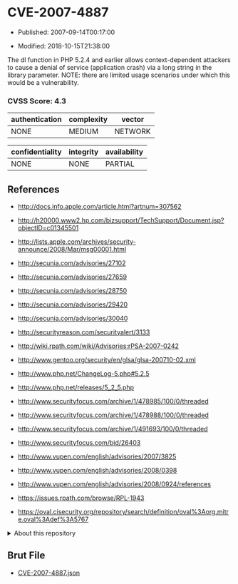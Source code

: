 # CVE-2007-4887

- Published: 2007-09-14T00:17:00

- Modified: 2018-10-15T21:38:00

The dl function in PHP 5.2.4 and earlier allows context-dependent attackers to cause a denial of service (application crash) via a long string in the library parameter.  NOTE: there are limited usage scenarios under which this would be a vulnerability.

### CVSS Score: **4.3**

| authentication | complexity | vector |
| --- | --- | --- |
| NONE | MEDIUM | NETWORK |

| confidentiality | integrity | availability |
| --- | --- | --- |
| NONE | NONE | PARTIAL |

## References

* http://docs.info.apple.com/article.html?artnum=307562

* http://h20000.www2.hp.com/bizsupport/TechSupport/Document.jsp?objectID=c01345501

* http://lists.apple.com/archives/security-announce/2008/Mar/msg00001.html

* http://secunia.com/advisories/27102

* http://secunia.com/advisories/27659

* http://secunia.com/advisories/28750

* http://secunia.com/advisories/29420

* http://secunia.com/advisories/30040

* http://securityreason.com/securityalert/3133

* http://wiki.rpath.com/wiki/Advisories:rPSA-2007-0242

* http://www.gentoo.org/security/en/glsa/glsa-200710-02.xml

* http://www.php.net/ChangeLog-5.php#5.2.5

* http://www.php.net/releases/5_2_5.php

* http://www.securityfocus.com/archive/1/478985/100/0/threaded

* http://www.securityfocus.com/archive/1/478988/100/0/threaded

* http://www.securityfocus.com/archive/1/491693/100/0/threaded

* http://www.securityfocus.com/bid/26403

* http://www.vupen.com/english/advisories/2007/3825

* http://www.vupen.com/english/advisories/2008/0398

* http://www.vupen.com/english/advisories/2008/0924/references

* https://issues.rpath.com/browse/RPL-1943

* https://oval.cisecurity.org/repository/search/definition/oval%3Aorg.mitre.oval%3Adef%3A5767

<details>
<summary>About this repository</summary> 

  This repository is part of the project [Live Hack CVE](https://github.com/Live-Hack-CVE). Main website can be found [www.live-hack.org](https://www.live-hack.org) 
  
  Made by [Sn0wAlice](https://github.com/Sn0wAlice) for the people that care about security and need to have a feed of the latest CVEs. Hope you enjoy it, don't forget to star the repo and follow me on [Twitter](https://twitter.com/Sn0wAlice) and [Github](https://github.com/Sn0wAlice). And that is my [personnal website](https://www.alice-snow.me/)

  - [Home Page](https://github.com/Live-Hack-CVE)
  - [Framework](https://github.com/Live-Hack-CVE/cve-framework)
  - [CVE database](https://github.com/Live-Hack-CVE/full_database)
  - [Changelog](https://github.com/Live-Hack-CVE/Changelog)
</details>

## Brut File

* [CVE-2007-4887.json](https://raw.githubusercontent.com/Live-Hack-CVE/full_database/main/cves/2007/CVE-2007-4887.json)

